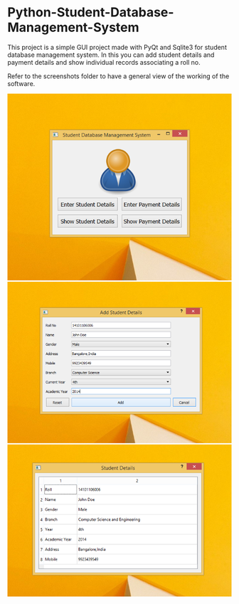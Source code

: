 # Python-Student-Database-Management-System
This project is a simple GUI project made with PyQt and Sqlite3 for student database management system. In this you can add student details
and payment details and show individual records associating a roll no.


Refer to the screenshots folder to have a general view of the working of the software.


![Alt text](/screenshots/Screenshot_1.png?raw=true "Admin Panel")
![Alt text](/screenshots/Screenshot_2.png?raw=true "Add Student Details")
![Alt text](/screenshots/Screenshot_3.png?raw=true "Show Student Details")
